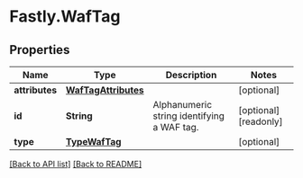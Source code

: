 # Fastly.WafTag

## Properties

Name | Type | Description | Notes
------------ | ------------- | ------------- | -------------
**attributes** | [**WafTagAttributes**](WafTagAttributes.md) |  | [optional] 
**id** | **String** | Alphanumeric string identifying a WAF tag. | [optional] [readonly] 
**type** | [**TypeWafTag**](TypeWafTag.md) |  | [optional] 



[[Back to API list]](../../README.md#endpoints) [[Back to README]](../../README.md)
